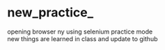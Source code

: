 # new_practice_
opening browser ny using selenium practice mode
<br>
new things are learned in class and update to github
